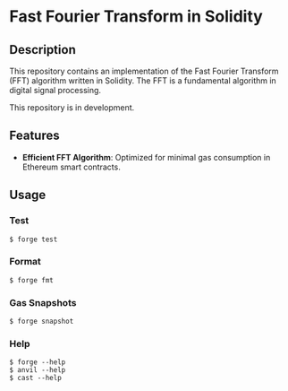 # Fast Fourier Transform in Solidity

## Description

This repository contains an implementation of the Fast Fourier Transform (FFT) algorithm written in Solidity. The FFT is a fundamental algorithm in digital signal processing.

This repository is in development.

## Features

- **Efficient FFT Algorithm**: Optimized for minimal gas consumption in Ethereum smart contracts.

## Usage

### Test

```shell
$ forge test
```

### Format

```shell
$ forge fmt
```

### Gas Snapshots

```shell
$ forge snapshot
```



### Help

```shell
$ forge --help
$ anvil --help
$ cast --help
```
